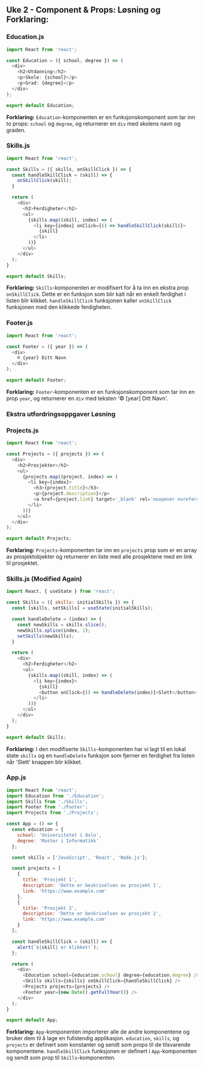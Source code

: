 ## Uke 2 - Component & Props: Løsning og Forklaring:

### **Education.js**
```javascript
import React from 'react';

const Education = ({ school, degree }) => (
  <div>
    <h2>Utdanning</h2>
    <p>Skole: {school}</p>
    <p>Grad: {degree}</p>
  </div>
);

export default Education;
```
**Forklaring:** 
`Education`-komponenten er en funksjonskomponent som tar inn to props: `school` og `degree`, og returnerer en `div` med skolens navn og graden. 

### **Skills.js**
```javascript
import React from 'react';

const Skills = ({ skills, onSkillClick }) => {
  const handleSkillClick = (skill) => {
    onSkillClick(skill);
  }

  return (
    <div>
      <h2>Ferdigheter</h2>
      <ul>
        {skills.map((skill, index) => (
          <li key={index} onClick={() => handleSkillClick(skill)}>
            {skill}
          </li>
        ))}
      </ul>
    </div>
  );
}

export default Skills;
```
**Forklaring:** 
`Skills`-komponenten er modifisert for å ta inn en ekstra prop `onSkillClick`. Dette er en funksjon som blir kalt når en enkelt ferdighet i listen blir klikket. `handleSkillClick` funksjonen kaller `onSkillClick` funksjonen med den klikkede ferdigheten.

### **Footer.js**
```javascript
import React from 'react';

const Footer = ({ year }) => (
  <div>
    © {year} Ditt Navn
  </div>
);

export default Footer;
```
**Forklaring:** 
`Footer`-komponenten er en funksjonskomponent som tar inn en prop `year`, og returnerer en `div` med teksten '© [year] Ditt Navn'.

### **Ekstra utfordringsoppgaver Løsning**

### **Projects.js**
```javascript
import React from 'react';

const Projects = ({ projects }) => (
  <div>
    <h2>Prosjekter</h2>
    <ul>
      {projects.map((project, index) => (
        <li key={index}>
          <h3>{project.title}</h3>
          <p>{project.description}</p>
          <a href={project.link} target='_blank' rel='noopener noreferrer'>Se Prosjekt</a>
        </li>
      ))}
    </ul>
  </div>
);

export default Projects;
```
**Forklaring:** 
`Projects`-komponenten tar inn en `projects` prop som er en array av prosjektobjekter og returnerer en liste med alle prosjektene med en link til prosjektet.

### **Skills.js (Modified Again)**
```javascript
import React, { useState } from 'react';

const Skills = ({ skills: initialSkills }) => {
  const [skills, setSkills] = useState(initialSkills);

  const handleDelete = (index) => {
    const newSkills = skills.slice();
    newSkills.splice(index, 1);
    setSkills(newSkills);
  }

  return (
    <div>
      <h2>Ferdigheter</h2>
      <ul>
        {skills.map((skill, index) => (
          <li key={index}>
            {skill}
            <button onClick={() => handleDelete(index)}>Slett</button>
          </li>
        ))}
      </ul>
    </div>
  );
}

export default Skills;
```
**Forklaring:** 
I den modifiserte `Skills`-komponenten har vi lagt til en lokal state `skills` og en `handleDelete` funksjon som fjerner en ferdighet fra listen når 'Slett' knappen blir klikket.

### **App.js**
```javascript
import React from 'react';
import Education from './Education';
import Skills from './Skills';
import Footer from './Footer';
import Projects from './Projects';

const App = () => {
  const education = {
    school: 'Universitetet i Oslo',
    degree: 'Master i Informatikk'
  };

  const skills = ['JavaScript', 'React', 'Node.js'];

  const projects = [
    {
      title: 'Prosjekt 1',
      description: 'Dette er beskrivelsen av prosjekt 1',
      link: 'https://www.example.com'
    },
    {
      title: 'Prosjekt 2',
      description: 'Dette er beskrivelsen av prosjekt 2',
      link: 'https://www.example.com'
    }
  ];

  const handleSkillClick = (skill) => {
    alert(`${skill} er klikket!`);
  };

  return (
    <div>
      <Education school={education.school} degree={education.degree} />
      <Skills skills={skills} onSkillClick={handleSkillClick} />
      <Projects projects={projects} />
      <Footer year={new Date().getFullYear()} />
    </div>
  );
}

export default App;
```
**Forklaring:** 
`App`-komponenten importerer alle de andre komponentene og bruker dem til å lage en fullstendig applikasjon. `education`, `skills`, og `projects` er definert som konstanter og sendt som props til de tilsvarende komponentene. `handleSkillClick` funksjonen er definert i `App`-komponenten og sendt som prop til `Skills`-komponenten.
